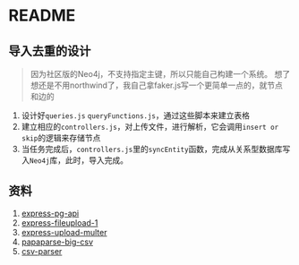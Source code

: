 # README

## 导入去重的设计

> 因为社区版的Neo4j，不支持指定主键，所以只能自己构建一个系统。
> 想了想还是不用northwind了，我自己拿faker.js写一个更简单一点的，就节点和边的

1. 设计好`queries.js` `queryFunctions.js`，通过这些脚本来建立表格
2. 建立相应的`controllers.js`，对上传文件，进行解析，它会调用`insert or skip`的逻辑来存储节点
3. 当任务完成后，`controllers.js`里的`syncEntity`函数，完成从关系型数据库写入`Neo4j`库，此时，导入完成。


## 资料

1. [express-pg-api](https://www.smashingmagazine.com/2020/04/express-api-backend-project-postgresql/)
2. [express-fileupload-1](https://attacomsian.com/blog/uploading-files-nodejs-express)
3. [express-upload-multer](https://www.bezkoder.com/node-js-express-file-upload/)
4. [papaparse-big-csv](https://github.com/mholt/PapaParse/issues/701)
5. [csv-parser](https://www.npmjs.com/package/csv-parser)